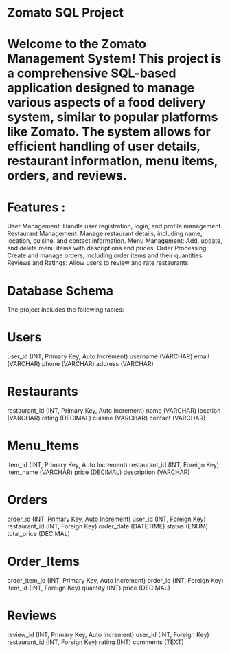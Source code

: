 # Zomato SQL Project

# Welcome to the Zomato Management System! This project is a comprehensive SQL-based application designed to manage various aspects of a food delivery system, similar to popular platforms like Zomato. The system allows for efficient handling of user details, restaurant information, menu items, orders, and reviews.

# Features :
User Management: Handle user registration, login, and profile management.
Restaurant Management: Manage restaurant details, including name, location, cuisine, and contact information.
Menu Management: Add, update, and delete menu items with descriptions and prices.
Order Processing: Create and manage orders, including order items and their quantities.
Reviews and Ratings: Allow users to review and rate restaurants.

# Database Schema
The project includes the following tables:

# Users
user_id (INT, Primary Key, Auto Increment)
username (VARCHAR)
email (VARCHAR)
phone (VARCHAR)
address (VARCHAR)

# Restaurants
restaurant_id (INT, Primary Key, Auto Increment)
name (VARCHAR)
location (VARCHAR)
rating (DECIMAL)
cuisine (VARCHAR)
contact (VARCHAR)

# Menu_Items
item_id (INT, Primary Key, Auto Increment)
restaurant_id (INT, Foreign Key)
item_name (VARCHAR)
price (DECIMAL)
description (VARCHAR)

# Orders
order_id (INT, Primary Key, Auto Increment)
user_id (INT, Foreign Key)
restaurant_id (INT, Foreign Key)
order_date (DATETIME)
status (ENUM)
total_price (DECIMAL)

# Order_Items
order_item_id (INT, Primary Key, Auto Increment)
order_id (INT, Foreign Key)
item_id (INT, Foreign Key)
quantity (INT)
price (DECIMAL)

# Reviews
review_id (INT, Primary Key, Auto Increment)
user_id (INT, Foreign Key)
restaurant_id (INT, Foreign Key)
rating (INT)
comments (TEXT)

